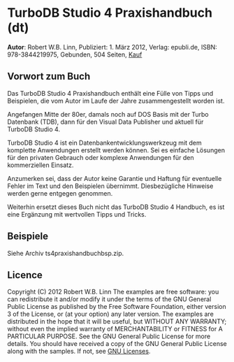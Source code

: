 # TurboDB Studio 4 Praxishandbuch (dt) 
__Autor__: Robert W.B. Linn, Publiziert: 1. März 2012, Verlag: epubli.de, ISBN: 978-3844219975, Gebunden, 504 Seiten, [Kauf](https://www.amazon.de/TurboDB-Studio-Praxishandbuch-Robert-Linn/dp/3844219978)

## Vorwort zum Buch
Das TurboDB Studio 4 Praxishandbuch enthält eine Fülle von Tipps und Beispielen, die vom Autor im Laufe der Jahre zusammengestellt worden ist.

Angefangen Mitte der 80er, damals noch auf DOS Basis mit der Turbo Datenbank (TDB), dann für den Visual Data Publisher und aktuell für TurboDB Studio 4.

TurboDB Studio 4 ist ein Datenbankentwicklungswerkzeug mit dem komplette Anwendungen erstellt werden können. Sei es einfache Lösungen für den privaten Gebrauch oder komplexe Anwendungen für den kommerziellen Einsatz.

Anzumerken sei, dass der Autor keine Garantie und Haftung für eventuelle Fehler im Text und den Beispielen übernimmt. Diesbezügliche Hinweise werden gerne entgegen genommen.

Weiterhin ersetzt dieses Buch nicht das TurboDB Studio 4 Handbuch, es ist eine Ergänzung mit wertvollen Tipps und Tricks.

## Beispiele
Siehe Archiv ts4praxishandbuchbsp.zip.

## Licence
Copyright (C) 2012  Robert W.B. Linn
The examples are free software: you can redistribute it and/or modify it under the terms of the GNU General Public License as published by the Free Software Foundation, either version 3 of the License, or (at your option) any later version.
The examples are distributed in the hope that it will be useful, but WITHOUT ANY WARRANTY; without even the implied warranty of
MERCHANTABILITY or FITNESS for A PARTICULAR PURPOSE.  See the GNU General Public License for more details.
You should have received a copy of the GNU General Public License along with the samples.
If not, see [GNU Licenses](http://www.gnu.org/licenses/).
